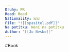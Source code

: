```yaml
---
Druhy: PR
Read: Read
Nationality: 🇳🇴
File: "![[spasitel.pdf]]"
Na potítku: Není na potítku
Author: "[[Jo Nesbø]]"
---
```

#Book

